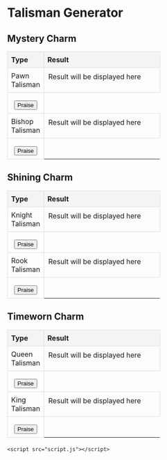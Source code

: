 <!DOCTYPE html>
<html lang="en">
<head>
    <meta charset="UTF-8">
    <meta name="viewport" content="width=device-width, initial-scale=1.0">
    <title>Talisman Generator</title>
    <style>
        table {
            width: 70%;
            border-collapse: collapse;
            margin-bottom: 20px;
        }
        th, td {
            border: 1px solid #ddd;
            padding: 8px;
            text-align: left;
        }
        th {
            background-color: #f4f4f4;
        }
        button {
            margin-top: 10px;
        }
        .result {
            margin-top: 10px;
            padding: 10px;
            border: 1px solid #ddd;
            vertical-align: top;
            rowsspan: 2;
        }
        .type {
            width: 20%;
        }
        .result-cell {
            width: 80%;
        }
        .button-cell {
            text-align: center;
        }
    </style>
</head>
<body>
    <h1>Talisman Generator</h1>
    <!-- Mystery Charm -->
    <h2>Mystery Charm</h2>
    <table>
        <tr>
            <th class="type">Type</th>
            <th class="result-cell">Result</th>
        </tr>
        <tr>
            <td>Pawn Talisman</td>
            <td class="result" id="pawnResult">Result will be displayed here</td>
        </tr>
        <tr>
            <td class="button-cell">
                <button id="generatePawnButton">Praise</button>
            </td>
        </tr>
        <tr>
            <td>Bishop Talisman</td>
            <td class="result" id="bishopResult">Result will be displayed here</td>
        </tr>
        <tr>
            <td class="button-cell">
                <button id="generateBishopButton">Praise</button>
            </td>
        </tr>
    </table>
    <!-- Shining Charm -->
    <h2>Shining Charm</h2>
    <table>
        <tr>
            <th class="type">Type</th>
            <th class="result-cell">Result</th>
        </tr>
        <tr>
            <td>Knight Talisman</td>
            <td class="result" id="knightResult">Result will be displayed here</td>
        </tr>
        <tr>
            <td class="button-cell">
                <button id="generateKnightButton">Praise</button>
            </td>
        </tr>
        <tr>
            <td>Rook Talisman</td>
            <td class="result" id="rookResult">Result will be displayed here</td>
        </tr>
        <tr>
            <td class="button-cell">
                <button id="generateRookButton">Praise</button>
            </td>
        </tr>
    </table>
    <!-- Timeworn Charm -->
    <h2>Timeworn Charm</h2>
    <table>
        <tr>
            <th class="type">Type</th>
            <th class="result-cell">Result</th>
        </tr>
        <tr>
            <td>Queen Talisman</td>
            <td class="result" id="queenResult">Result will be displayed here</td>
        </tr>
        <tr>
            <td class="button-cell">
                <button id="generateQueenButton">Praise</button>
            </td>
        </tr>
        <tr>
            <td>King Talisman</td>
            <td class="result" id="kingResult">Result will be displayed here</td>
        </tr>
        <tr>
            <td class="button-cell">
                <button id="generateKingButton">Praise</button>
            </td>
        </tr>
    </table>

    <script src="script.js"></script>
</body>
</html>
